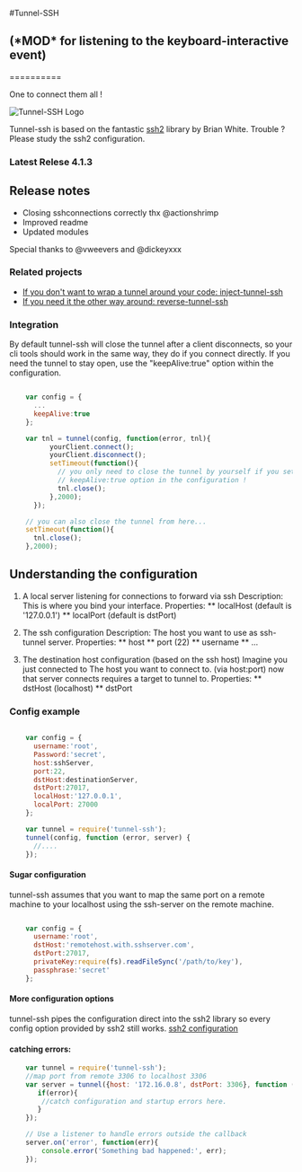 #Tunnel-SSH 
## (\*MOD\* for listening to the keyboard-interactive event)
==========

One to connect them all !

![Tunnel-SSH Logo](http://i.imgur.com/I5PRnDD.jpg)

Tunnel-ssh is based on the fantastic [ssh2](https://github.com/mscdex/ssh2) library by Brian White.
Trouble ? Please study the ssh2 configuration.

### Latest Relese 4.1.3

## Release notes
* Closing sshconnections correctly thx @actionshrimp
* Improved readme
* Updated modules

Special thanks to
@vweevers and @dickeyxxx


### Related projects
* [If you don't want to wrap a tunnel around your code: inject-tunnel-ssh](https://github.com/agebrock/inject-tunnel-ssh)
* [If you need it the other way around: reverse-tunnel-ssh](https://github.com/agebrock/reverse-tunnel-ssh)

### Integration
By default tunnel-ssh will close the tunnel after a client disconnects, so your cli tools should work in the same way, they do if you connect directly.
If you need the tunnel to stay open, use the "keepAlive:true" option within
the configuration.


```js

    var config = {
      ...
      keepAlive:true
    };

    var tnl = tunnel(config, function(error, tnl){
          yourClient.connect();
          yourClient.disconnect();
          setTimeout(function(){
            // you only need to close the tunnel by yourself if you set the
            // keepAlive:true option in the configuration !
            tnl.close();
          },2000);
      });

    // you can also close the tunnel from here...
    setTimeout(function(){
      tnl.close();
    },2000);

```


## Understanding the configuration

1. A local server listening for connections to forward via ssh
Description: This is where you bind your interface.
Properties:
** localHost (default is '127.0.0.1')
** localPort (default is dstPort)


2. The ssh configuration
Description: The host you want to use as ssh-tunnel server.
Properties:
** host
** port (22)
** username
** ...


3. The destination host configuration (based on the ssh host)
Imagine you just connected to The host you want to connect to. (via host:port)
now that server connects requires a target to tunnel to.
Properties:
** dstHost (localhost)
** dstPort


### Config example

```js

    var config = {
      username:'root',
      Password:'secret',
      host:sshServer,
      port:22,
      dstHost:destinationServer,
      dstPort:27017,
      localHost:'127.0.0.1',
      localPort: 27000
    };

    var tunnel = require('tunnel-ssh');
    tunnel(config, function (error, server) {
      //....
    });
```
#### Sugar configuration

tunnel-ssh assumes that you want to map the same port on a remote machine to your localhost using the ssh-server on the remote machine.


```js

    var config = {
      username:'root',
      dstHost:'remotehost.with.sshserver.com',
      dstPort:27017,
      privateKey:require(fs).readFileSync('/path/to/key'),
      passphrase:'secret'
    };

```

#### More configuration options
tunnel-ssh pipes the configuration direct into the ssh2 library so every config option provided by ssh2 still works.
[ssh2 configuration](https://github.com/mscdex/ssh2#client-methods)


#### catching errors:
```js
    var tunnel = require('tunnel-ssh');
    //map port from remote 3306 to localhost 3306
    var server = tunnel({host: '172.16.0.8', dstPort: 3306}, function (error, server) {
       if(error){
        //catch configuration and startup errors here.
       }
    });

    // Use a listener to handle errors outside the callback
    server.on('error', function(err){
        console.error('Something bad happened:', err);
    });
```
